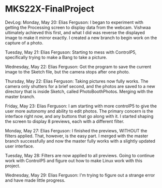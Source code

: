 # MKS22X-FinalProject

DevLog:
Monday, May 20:
Elias Ferguson: I began to experiment with getting the Processing screen to display data from the webcam. Vishwaa ultimately achieved this first, and what I did was reverse the displayed image to make it mirror exactly. I created a new branch to begin work on the capture of a photo.

Tuesday, May 21:
Elias Ferguson: Starting to mess with ControlP5, specifically trying to make a Bang to take a picture.

Wednesday, May 22:
Elias Ferguson: Got the program to save the current image to the Sketch file, but the camera stops after one photo.

Thursday, May 22:
Elias Ferguson: Taking pictures now fully works. The camera only shutters for a brief second, and the photos are saved to a new directory that is inside Sketch, called PhotoBoothPhotos. Merging with the master branch.

Friday, May 23:
Elias Ferguson: I am starting with more controlP5 to give the user more autonomy and ability to edit photos. The primary concern is the interface right now, and any buttons that go along with it. I started shaping the screen to display 8 previews, each with a different filter.

Monday, May 27:
Elias Ferguson: I finished the previews, WITHOUT the filters applied. That, however, is the easy part. I merged with the master branch successfully and now the master fully works with a slightly updated user interface.

Tuesday, May 28:
Filters are now applied to all previews. Going to continue work with ControlP5 and figure out how to make Linux work with this project.

Wednesday, May 29:
Elias Ferguson: I'm trying to figure out a strange error and have made little progress.
